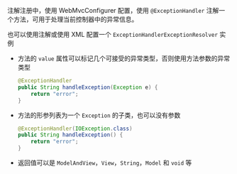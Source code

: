 注解注册中，使用 WebMvcConfigurer 配置，使用 `@ExceptionHandler` 注解一个方法，可用于处理当前控制器中的异常信息。

也可以使用注解或使用 XML 配置一个 `ExceptionHandlerExceptionResolver` 实例

* 方法的 `value` 属性可以标记几个可接受的异常类型，否则使用方法参数的异常类型

  ```java
  @ExceptionHandler
  public String handleException(Exception e) {
      return "error";
  }
  ```

* 方法的形参列表为一个 `Exception` 的子类，也可以没有参数

  ```java
  @ExceptionHandler(IOException.class)
  public String handleException() {
      return "error";
  }
  ```

* 返回值可以是 `ModelAndView`，`View`，`String`，`Model` 和 `void` 等

‍
